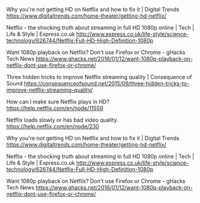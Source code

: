 
Why you're not getting HD on Netflix and how to fix it | Digital Trends
 https://www.digitaltrends.com/home-theater/getting-hd-netflix/

Netflix - the shocking truth about streaming in full HD 1080p online | Tech | Life & Style | Express.co.uk
 http://www.express.co.uk/life-style/science-technology/626744/Netflix-Full-HD-High-Definition-1080p

Want 1080p playback on Netflix? Don't use Firefox or Chrome - gHacks Tech News
 https://www.ghacks.net/2016/01/12/want-1080p-playback-on-netflix-dont-use-firefox-or-chrome/



Three hidden tricks to improve Netflix streaming quality | Consequence of Sound
 https://consequenceofsound.net/2015/09/three-hidden-tricks-to-improve-netflix-streaming-quality/

How can I make sure Netflix plays in HD?
 https://help.netflix.com/en/node/11559

Netflix loads slowly or has bad video quality.
 https://help.netflix.com/en/node/230


Why you're not getting HD on Netflix and how to fix it | Digital Trends
 https://www.digitaltrends.com/home-theater/getting-hd-netflix/

Netflix - the shocking truth about streaming in full HD 1080p online | Tech | Life & Style | Express.co.uk
 http://www.express.co.uk/life-style/science-technology/626744/Netflix-Full-HD-High-Definition-1080p

Want 1080p playback on Netflix? Don't use Firefox or Chrome - gHacks Tech News
 https://www.ghacks.net/2016/01/12/want-1080p-playback-on-netflix-dont-use-firefox-or-chrome/
